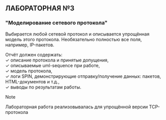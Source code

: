 ## ЛАБОРАТОРНАЯ №3
### "Моделирование сетевого протокола"
Выбирается любой сетевой протокол и описывается упрощённая модель этого протокола. Необязательно полностью все поля, например, IP-пакетов. <br />

Отчёт должен содержать:  <br />
✓ описание протокола и принятые допущения, <br />
✓ описываемые uml-sequence при работе, <br />
✓ модель протокола, <br />
✓ логи SPIN, демонстрирующие отправку/получение данных: пакетов, HTML-документов и т.д., <br />
✓ выводы по результатам работы. <br />

> [!NOTE]
> Лабораторная работа реализовывалась для упрощённой версии TCP-протокола
